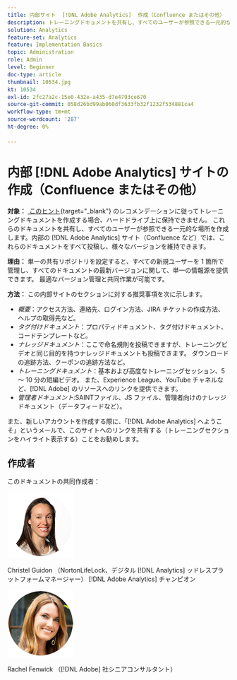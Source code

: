 ```yaml
---
title: 内部サイト  [!DNL Adobe Analytics]  作成（Confluence またはその他）
description: トレーニングドキュメントを共有し、すべてのユーザーが参照できる一元的な場所を作成します。
solution: Analytics
feature-set: Analytics
feature: Implementation Basics
topic: Administration
role: Admin
level: Beginner
doc-type: article
thumbnail: 10534.jpg
kt: 10534
exl-id: 2fc27a2c-15e0-432e-a435-d7e4793ce670
source-git-commit: 058d26bd99ab060df3633fb32f1232f534881ca4
workflow-type: tm+mt
source-wordcount: '287'
ht-degree: 0%

---
```


# 内部 [!DNL Adobe Analytics] サイトの作成（Confluence またはその他）

**対象：** [&#x200B; このヒント &#x200B;](create-basic-videos-and-training.md){target="_blank"} のレコメンデーションに従ってトレーニングドキュメントを作成する場合、ハードドライブ上に保持できません。 これらのドキュメントを共有し、すべてのユーザーが参照できる一元的な場所を作成します。内部の [!DNL Adobe Analytics] サイト（Confluence など）では、これらのドキュメントをすべて投稿し、様々なバージョンを維持できます。

**理由：** 単一の共有リポジトリを設定すると、すべての新規ユーザーを 1 箇所で管理し、すべてのドキュメントの最新バージョンに関して、単一の情報源を提供できます。 最適なバージョン管理と共同作業が可能です。

**方法：** この内部サイトのセクションに対する推奨事項を次に示します。

* _概要_：アクセス方法、連絡先、ログイン方法、JIRA チケットの作成方法、ヘルプの取得先など。
* _タグ付けドキュメント_：プロパティドキュメント、タグ付けドキュメント、コードテンプレートなど。
* _ナレッジドキュメント_：ここで命名規則を投稿できますが、トレーニングビデオと同じ目的を持つナレッジドキュメントも投稿できます。 ダウンロードの追跡方法、クーポンの追跡方法など。
* _トレーニングドキュメント_：基本および高度なトレーニングセッション、5 ～ 10 分の短編ビデオ。 また、Experience League、YouTube チャネルなど、[!DNL Adobe] のリソースへのリンクを提供できます。
* _管理者ドキュメント_:SAINTファイル、JS ファイル、管理者向けのナレッジドキュメント（データフィードなど）。

また、新しいアカウントを作成する際に、「[!DNL Adobe Analytics] へようこそ」というメールで、このサイトへのリンクを共有する（トレーニングセクションをハイライト表示する）ことをお勧めします。


## 作成者

このドキュメントの共同作成者：

![Christel Guidon](assets/Christel-Headshot-150.png)

Christel Guidon （NortonLifeLock、デジタル [!DNL Analytics] ッドレスプラットフォームマネージャー）
[!DNL Adobe Analytics] チャンピオン

![&#x200B; レイチェル・フェンウィック &#x200B;](assets/Rachel-Fenwick-150.png)

Rachel Fenwick （[!DNL Adobe] 社シニアコンサルタント）
